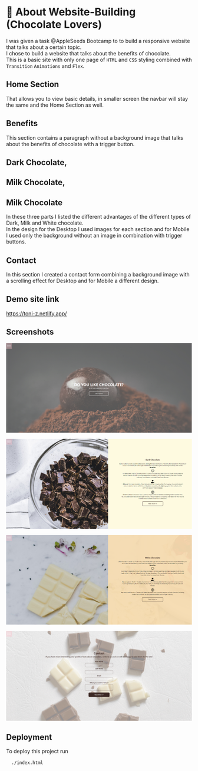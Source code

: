 # 🍫 About Website-Building (Chocolate Lovers)

I was given a task @AppleSeeds Bootcamp to to build a responsive website that talks about a certain topic.<br>
I chose to build a website that talks about the benefits of chocolate.<br>
This is a basic site with only one page of `HTML` and `CSS` styling combined with `Transition` `Animations` and `Flex`.

## Home Section

That allows you to view basic details, in smaller screen the navbar will stay the same and the Home Section as well.

## Benefits

This section contains a paragraph without a background image that talks about the benefits of chocolate with a trigger button.

## Dark Chocolate,

## Milk Chocolate,

## Milk Chocolate

In these three parts I listed the different advantages of the different types of Dark, Milk and White chocolate.<br>
In the design for the Desktop I used images for each section and for Mobile I used only the background without an image in combination with trigger buttons.

## Contact

In this section I created a contact form combining a background image with a scrolling effect for Desktop and for Mobile a different design.

## Demo site link

https://toni-z.netlify.app/

## Screenshots

![Alt text](/Assets/img/screenshot_section_1.pnj.PNG)

![plot](/Assets/img/screenshot_section_2.pnj.PNG)

![plot](./Assets/img/screenshot_section_3.pnj.PNG)

![plot](/Assets/img/screenshot_section_4.pnj.PNG)

## Deployment

To deploy this project run

```bash
  ./index.html
```
